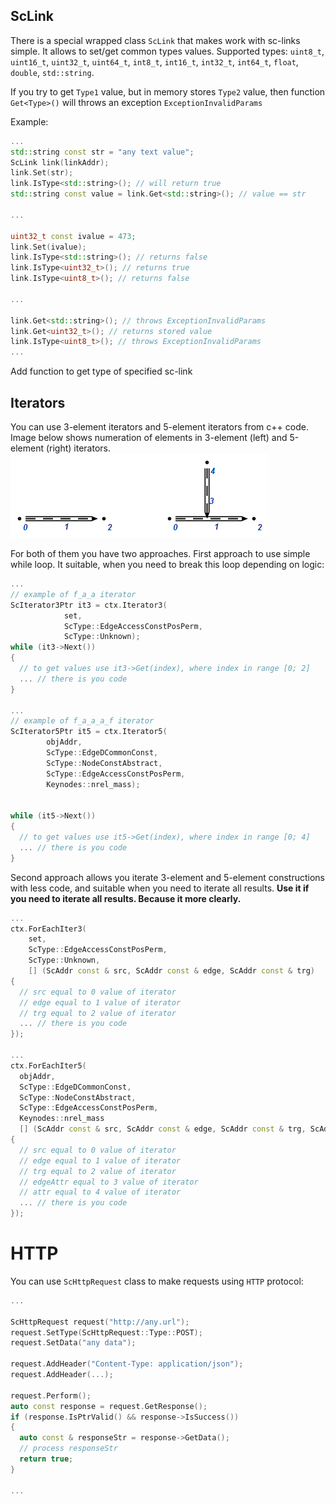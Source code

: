 ## ScLink

There is a special wrapped class `ScLink` that makes work with sc-links simple. It allows to set/get common types values.
Supported types: `uint8_t`, `uint16_t`, `uint32_t`, `uint64_t`, `int8_t`, `int16_t`, `int32_t`, `int64_t`, `float`, `double`, `std::string`.

<div class="note">If you try to get <code>Type1</code> value, but in memory stores <code>Type2</code> value, then function <code>Get&ltType&gt()</code> will throws an exception <code>ExceptionInvalidParams</code></div>

Example:
```cpp
...
std::string const str = "any text value";
ScLink link(linkAddr);
link.Set(str);
link.IsType<std::string>(); // will return true
std::string const value = link.Get<std::string>(); // value == str

...

uint32_t const ivalue = 473;
link.Set(ivalue);
link.IsType<std::string>(); // returns false
link.IsType<uint32_t>(); // returns true
link.IsType<uint8_t>(); // returns false

...

link.Get<std::string>(); // throws ExceptionInvalidParams
link.Get<uint32_t>(); // returns stored value
link.IsType<uint8_t>(); // throws ExceptionInvalidParams
...
```

<div class="todo">Add function to get type of specified sc-link</div>


## Iterators

You can use 3-element iterators and 5-element iterators from c++ code. Image below shows numeration
of elements in 3-element (left) and 5-element (right) iterators.
![Iterators element numeration](images/iterators_scheme.png)

For both of them you have two approaches.
First approach to use simple while loop. It suitable, when you need to break this loop depending on logic:
```cpp
...
// example of f_a_a iterator
ScIterator3Ptr it3 = ctx.Iterator3(
            set,
            ScType::EdgeAccessConstPosPerm,
            ScType::Unknown);
while (it3->Next())
{
  // to get values use it3->Get(index), where index in range [0; 2]
  ... // there is you code
}

...
// example of f_a_a_a_f iterator
ScIterator5Ptr it5 = ctx.Iterator5(
        objAddr,
        ScType::EdgeDCommonConst,
        ScType::NodeConstAbstract,
        ScType::EdgeAccessConstPosPerm,
        Keynodes::nrel_mass);


while (it5->Next())
{
  // to get values use it5->Get(index), where index in range [0; 4]
  ... // there is you code
}
```

Second approach allows you iterate 3-element and 5-element constructions with less code, and suitable when
you need to iterate all results. **Use it if you need to iterate all results. Because it more clearly.**
```cpp
...
ctx.ForEachIter3(
    set,
    ScType::EdgeAccessConstPosPerm,
    ScType::Unknown,
    [] (ScAddr const & src, ScAddr const & edge, ScAddr const & trg)
{
  // src equal to 0 value of iterator
  // edge equal to 1 value of iterator
  // trg equal to 2 value of iterator
  ... // there is you code
});

...
ctx.ForEachIter5(
  objAddr,
  ScType::EdgeDCommonConst,
  ScType::NodeConstAbstract,
  ScType::EdgeAccessConstPosPerm,
  Keynodes::nrel_mass
  [] (ScAddr const & src, ScAddr const & edge, ScAddr const & trg, ScAddr const & edgeAttr, ScAddr const & attr)
{
  // src equal to 0 value of iterator
  // edge equal to 1 value of iterator
  // trg equal to 2 value of iterator
  // edgeAttr equal to 3 value of iterator
  // attr equal to 4 value of iterator
  ... // there is you code
});
```

# HTTP

You can use `ScHttpRequest` class to make requests using `HTTP` protocol:
```cpp
...

ScHttpRequest request("http://any.url");
request.SetType(ScHttpRequest::Type::POST);
request.SetData("any data");

request.AddHeader("Content-Type: application/json");
request.AddHeader(...);

request.Perform();
auto const response = request.GetResponse();
if (response.IsPtrValid() && response->IsSuccess())
{
  auto const & responseStr = response->GetData();
  // process responseStr
  return true;
}

...
```
